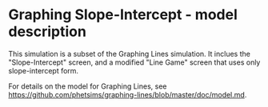 # Graphing Slope-Intercept - model description

This simulation is a subset of the Graphing Lines simulation. It inclues the "Slope-Intercept" screen, 
and a modified "Line Game" screen that uses only slope-intercept form.

For details on the model for Graphing Lines, see https://github.com/phetsims/graphing-lines/blob/master/doc/model.md.
